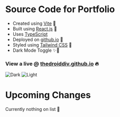 # Source Code for Portfolio

- Created using [Vite](https://vitejs.dev/) 🔨
- Built using [React.js](https://react.dev/) 🎉
- Uses [TypeScript](https://www.typescriptlang.org/)
- Deployed on [github.io](https://thedroiddiv.github.io/) 🚀
- Styled using [Tailwind CSS](https://tailwindcss.com) 🎨
- Dark Mode Toggle ✨🌙

### View a live @ [thedroiddiv.github.io](https://thedroiddiv.github.io) 🔥

![Dark](https://github-production-user-asset-6210df.s3.amazonaws.com/69595691/250733300-2b935e83-1537-485b-9d2a-fe35faa0b092.png?X-Amz-Algorithm=AWS4-HMAC-SHA256&X-Amz-Credential=AKIAVCODYLSA53PQK4ZA%2F20240211%2Fus-east-1%2Fs3%2Faws4_request&X-Amz-Date=20240211T042417Z&X-Amz-Expires=300&X-Amz-Signature=19fd36a807b7af664752960fda44defbeaa2f1c6febcd97c9dbcf576e1e84ba5&X-Amz-SignedHeaders=host&actor_id=69595691&key_id=0&repo_id=661697789)
![Light](https://github-production-user-asset-6210df.s3.amazonaws.com/69595691/250734051-7ba95f10-a663-4d6c-bbcd-f996562b806d.png?X-Amz-Algorithm=AWS4-HMAC-SHA256&X-Amz-Credential=AKIAVCODYLSA53PQK4ZA%2F20240211%2Fus-east-1%2Fs3%2Faws4_request&X-Amz-Date=20240211T042443Z&X-Amz-Expires=300&X-Amz-Signature=4c88158977c44aa37674f41860c9d6b229e56c1baaff9fe90180d0fafdecf36c&X-Amz-SignedHeaders=host&actor_id=69595691&key_id=0&repo_id=661697789)

# Upcoming Changes
Currently nothing on list 🥹
